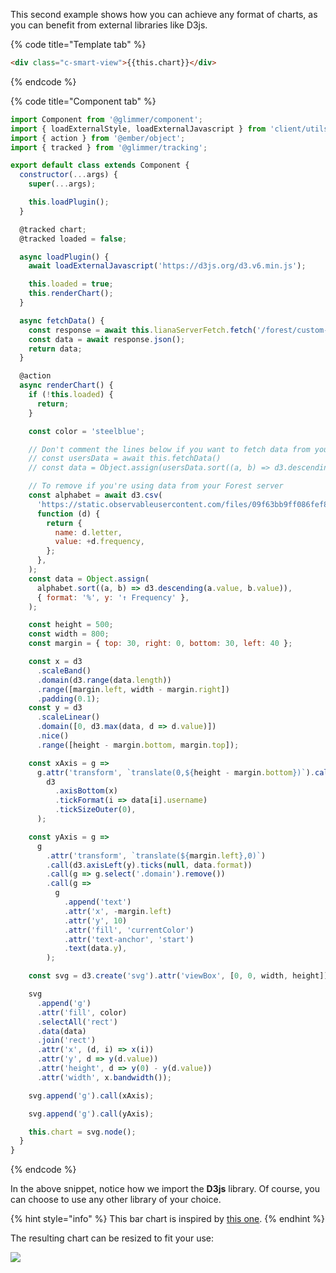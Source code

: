 This second example shows how you can achieve any format of charts, as you can benefit from external libraries like D3js.

{% code title="Template tab" %}

```html
<div class="c-smart-view">{{this.chart}}</div>
```

{% endcode %}

{% code title="Component tab" %}

```javascript
import Component from '@glimmer/component';
import { loadExternalStyle, loadExternalJavascript } from 'client/utils/smart-view-utils';
import { action } from '@ember/object';
import { tracked } from '@glimmer/tracking';

export default class extends Component {
  constructor(...args) {
    super(...args);

    this.loadPlugin();
  }

  @tracked chart;
  @tracked loaded = false;

  async loadPlugin() {
    await loadExternalJavascript('https://d3js.org/d3.v6.min.js');

    this.loaded = true;
    this.renderChart();
  }

  async fetchData() {
    const response = await this.lianaServerFetch.fetch('/forest/custom-data', {});
    const data = await response.json();
    return data;
  }

  @action
  async renderChart() {
    if (!this.loaded) {
      return;
    }

    const color = 'steelblue';

    // Don't comment the lines below if you want to fetch data from your Forest server
    // const usersData = await this.fetchData()
    // const data = Object.assign(usersData.sort((a, b) => d3.descending(a.points, b.points)), {format: "%", y: "↑ Frequency"})

    // To remove if you're using data from your Forest server
    const alphabet = await d3.csv(
      'https://static.observableusercontent.com/files/09f63bb9ff086fef80717e2ea8c974f918a996d2bfa3d8773d3ae12753942c002d0dfab833d7bee1e0c9cd358cd3578c1cd0f9435595e76901508adc3964bbdc?response-content-disposition=attachment%3Bfilename*%3DUTF-8%27%27alphabet.csv',
      function (d) {
        return {
          name: d.letter,
          value: +d.frequency,
        };
      },
    );
    const data = Object.assign(
      alphabet.sort((a, b) => d3.descending(a.value, b.value)),
      { format: '%', y: '↑ Frequency' },
    );

    const height = 500;
    const width = 800;
    const margin = { top: 30, right: 0, bottom: 30, left: 40 };

    const x = d3
      .scaleBand()
      .domain(d3.range(data.length))
      .range([margin.left, width - margin.right])
      .padding(0.1);
    const y = d3
      .scaleLinear()
      .domain([0, d3.max(data, d => d.value)])
      .nice()
      .range([height - margin.bottom, margin.top]);

    const xAxis = g =>
      g.attr('transform', `translate(0,${height - margin.bottom})`).call(
        d3
          .axisBottom(x)
          .tickFormat(i => data[i].username)
          .tickSizeOuter(0),
      );

    const yAxis = g =>
      g
        .attr('transform', `translate(${margin.left},0)`)
        .call(d3.axisLeft(y).ticks(null, data.format))
        .call(g => g.select('.domain').remove())
        .call(g =>
          g
            .append('text')
            .attr('x', -margin.left)
            .attr('y', 10)
            .attr('fill', 'currentColor')
            .attr('text-anchor', 'start')
            .text(data.y),
        );

    const svg = d3.create('svg').attr('viewBox', [0, 0, width, height]);

    svg
      .append('g')
      .attr('fill', color)
      .selectAll('rect')
      .data(data)
      .join('rect')
      .attr('x', (d, i) => x(i))
      .attr('y', d => y(d.value))
      .attr('height', d => y(0) - y(d.value))
      .attr('width', x.bandwidth());

    svg.append('g').call(xAxis);

    svg.append('g').call(yAxis);

    this.chart = svg.node();
  }
}
```

{% endcode %}

In the above snippet, notice how we import the **D3js** library. Of course, you can choose to use any other library of your choice.

{% hint style="info" %}
This bar chart is inspired by [this one](https://observablehq.com/@d3/bar-chart).
{% endhint %}

The resulting chart can be resized to fit your use:

![](https://gblobscdn.gitbook.com/assets%2F-LR7SWfEwsNtj_ZiSkSA%2F-MZlj4t_3ZRkMF_s0vjK%2F-MZljyVpyui77zuDOBGx%2Fimage.png?alt=media&token=3f5a6400-127c-486c-b7ad-18c989275bd1)
